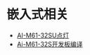 # 嵌入式相关
- [AI-M61-32SU点灯](./AI-M61-32SU点灯.md)
- [Ai-M61-32S开发板编译](./Ai-M61-32S开发板编译/Ai-M61-32S开发板编译.md)
